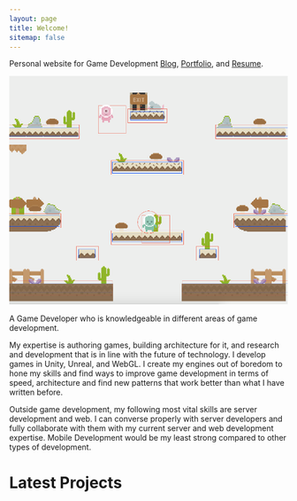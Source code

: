 ```yaml
---
layout: page
title: Welcome!
sitemap: false
---
```


Personal website for Game Development [Blog], [Portfolio], and [Resume].

![Screenshot](/assets/img/projects/sk-eng-2.png)

A Game Developer who is knowledgeable in different areas of game development.

My expertise is authoring games, building architecture for it, and research and development that is in line with the future of technology.
I develop games in Unity, Unreal, and WebGL. I create my engines out of boredom to hone my skills and find ways to improve game development in terms of speed, architecture and find new patterns that work better than what I have written before.

Outside game development, my following most vital skills are server development and web. I can converse properly with server developers and fully collaborate with them with my current server and web development expertise.
Mobile Development would be my least strong compared to other types of development.


# Latest Projects

<!--projects-->

[blog]: https://kkpgarcia.github.io/blog/
[portfolio]: https://kkpgarcia.github.io/projects/
[resume]: https://kkpgarcia.github.io/resume/
[github]: https://github.com/kkpgarcia